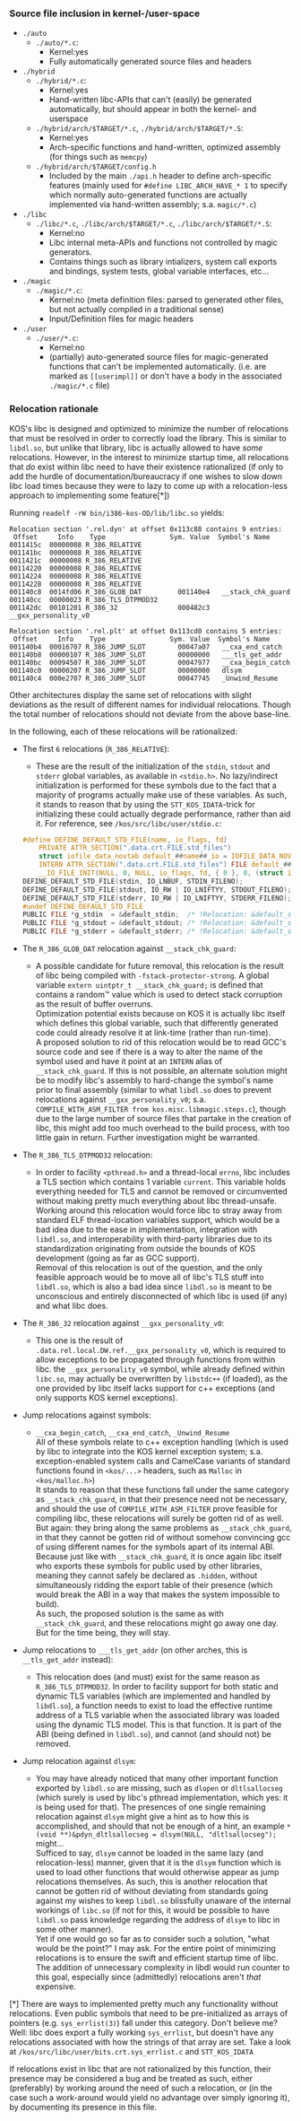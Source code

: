 
### Source file inclusion in kernel-/user-space

- `./auto`
	- `./auto/*.c`:
		- Kernel:yes
		- Fully automatically generated source files and headers
- `./hybrid`
	- `./hybrid/*.c`:
		- Kernel:yes
		- Hand-written libc-APIs that can't (easily) be generated automatically, but should appear in both the kernel- and userspace
	- `./hybrid/arch/$TARGET/*.c`, `./hybrid/arch/$TARGET/*.S`:
		- Kernel:yes
		- Arch-specific functions and hand-written, optimized assembly (for things such as `memcpy`)
	- `./hybrid/arch/$TARGET/config.h`
		- Included by the main `./api.h` header to define arch-specific features (mainly used for `#define LIBC_ARCH_HAVE_* 1` to specify which normally auto-generated functions are actually implemented via hand-written assembly; s.a. `magic/*.c`)
- `./libc`
	- `./libc/*.c`, `./libc/arch/$TARGET/*.c`, `./libc/arch/$TARGET/*.S`:
		- Kernel:no
		- Libc internal meta-APIs and functions not controlled by magic generators.
		- Contains things such as library intializers, system call exports and bindings, system tests, global variable interfaces, etc...
- `./magic`
	- `./magic/*.c`:
		- Kernel:no (meta definition files: parsed to generated other files, but not actually compiled in a traditional sense)
		- Input/Definition files for magic headers
- `./user`
	- `./user/*.c`:
		- Kernel:no
		- (partially) auto-generated source files for magic-generated functions that can't be implemented automatically. (i.e. are marked as `[[userimpl]]` or don't have a body in the associated `./magic/*.c` file)


### Relocation rationale

KOS's libc is designed and optimized to minimize the number of relocations that must be resolved in order to correctly load the library. This is similar to `libdl.so`, but unlike that library, libc is actually allowed to have *some* relocations. However, in the interest to minimize startup time, all relocations that *do* exist within libc need to have their existence rationalized (if only to add the hurdle of documentation/bureaucracy if one wishes to slow down libc load times because they were to lazy to come up with a relocation-less approach to implementing some feature\[\*\])

Running `readelf -rW bin/i386-kos-OD/lib/libc.so` yields:

```
Relocation section '.rel.dyn' at offset 0x113c88 contains 9 entries:
 Offset     Info    Type                Sym. Value  Symbol's Name
0011415c  00000008 R_386_RELATIVE
001141bc  00000008 R_386_RELATIVE
0011421c  00000008 R_386_RELATIVE
00114220  00000008 R_386_RELATIVE
00114224  00000008 R_386_RELATIVE
00114228  00000008 R_386_RELATIVE
001140c8  0014fd06 R_386_GLOB_DAT         001140e4   __stack_chk_guard
001140cc  00000023 R_386_TLS_DTPMOD32
001142dc  00101201 R_386_32               000482c3   __gxx_personality_v0

Relocation section '.rel.plt' at offset 0x113cd0 contains 5 entries:
 Offset     Info    Type                Sym. Value  Symbol's Name
001140b4  00016707 R_386_JUMP_SLOT        00047a07   __cxa_end_catch
001140b8  00000107 R_386_JUMP_SLOT        00000000   ___tls_get_addr
001140bc  00094507 R_386_JUMP_SLOT        00047977   __cxa_begin_catch
001140c0  00000207 R_386_JUMP_SLOT        00000000   dlsym
001140c4  000e2707 R_386_JUMP_SLOT        00047745   _Unwind_Resume
```

Other architectures display the same set of relocations with slight deviations as the result of different names for individual relocations. Though the total number of relocations should not deviate from the above base-line.

In the following, each of these relocations will be rationalized:

- The first `6` relocations (`R_386_RELATIVE`):
	- These are the result of the initialization of the `stdin`, `stdout` and `stderr` global variables, as available in `<stdio.h>`. No lazy/indirect initialization is performed for these symbols due to the fact that a majority of programs actually make use of these variables. As such, it stands to reason that by using the `STT_KOS_IDATA`-trick for initializing these could actually degrade performance, rather than aid it. For reference, see `/kos/src/libc/user/stdio.c`:

	```c
	#define DEFINE_DEFAULT_STD_FILE(name, io_flags, fd)                            \
		PRIVATE ATTR_SECTION(".data.crt.FILE.std_files")                           \
		struct iofile_data_novtab default_##name##_io = IOFILE_DATA_NOVTAB_INIT(); \
		INTERN ATTR_SECTION(".data.crt.FILE.std_files") FILE default_##name =      \
		__IO_FILE_INIT(NULL, 0, NULL, io_flags, fd, { 0 }, 0, (struct iofile_data *)&default_##name##_io)
	DEFINE_DEFAULT_STD_FILE(stdin, IO_LNBUF, STDIN_FILENO);             /* !Relocation: &default_stdin_io */
	DEFINE_DEFAULT_STD_FILE(stdout, IO_RW | IO_LNIFTYY, STDOUT_FILENO); /* !Relocation: &default_stdout_io */
	DEFINE_DEFAULT_STD_FILE(stderr, IO_RW | IO_LNIFTYY, STDERR_FILENO); /* !Relocation: &default_stderr_io */
	#undef DEFINE_DEFAULT_STD_FILE
	PUBLIC FILE *g_stdin  = &default_stdin;  /* !Relocation: &default_stdin */
	PUBLIC FILE *g_stdout = &default_stdout; /* !Relocation: &default_stdout */
	PUBLIC FILE *g_stderr = &default_stderr; /* !Relocation: &default_stderr */
	```

- The `R_386_GLOB_DAT` relocation against `__stack_chk_guard`:
	- A possible candidate for future removal, this relocation is the result of libc being compiled with `-fstack-protector-strong`. A global variable `extern uintptr_t __stack_chk_guard;` is defined that contains a random™ value which is used to detect stack corruption as the result of buffer overruns.  
	  Optimization potential exists because on KOS it is actually libc itself which defines this global variable, such that differently generated code could already resolve it at link-time (rather than run-time).  
	  A proposed solution to rid of this relocation would be to read GCC's source code and see if there is a way to alter the name of the symbol used and have it point at an `INTERN` alias of `__stack_chk_guard`. If this is not possible, an alternate solution might be to modify libc's assembly to hard-change the symbol's name prior to final assembly (similar to what `libdl.so` does to prevent relocations against `__gxx_personality_v0`; s.a. `COMPILE_WITH_ASM_FILTER from kos.misc.libmagic.steps.c`), though due to the large number of source files that partake in the creation of libc, this might add too much overhead to the build process, with too little gain in return. Further investigation might be warranted.
- The `R_386_TLS_DTPMOD32` relocation:
	- In order to facility `<pthread.h>` and a thread-local `errno`, libc includes a TLS section which contains 1 variable `current`. This variable holds everything needed for TLS and cannot be removed or circumvented without making pretty much everything about libc thread-unsafe. Working around this relocation would force libc to stray away from standard ELF thread-location variables support, which would be a bad idea due to the ease in implementation, integration with `libdl.so`, and interoperability with third-party libraries due to its standardization originating from outside the bounds of KOS development (going as far as GCC support).  
	  Removal of this relocation is out of the question, and the only feasible approach would be to move all of libc's TLS stuff into `libdl.so`, which is also a bad idea since `libdl.so` is meant to be unconscious and entirely disconnected of which libc is used (if any) and what libc does.
- The `R_386_32` relocation against `__gxx_personality_v0`:
	- This one is the result of `.data.rel.local.DW.ref.__gxx_personality_v0`, which is required to allow exceptions to be propagated through functions from within libc. the `__gxx_personality_v0` symbol, while already defined within `libc.so`, may actually be overwritten by `libstdc++` (if loaded), as the one provided by libc itself lacks support for c++ exceptions (and only supports KOS kernel exceptions).
- Jump relocations against symbols:
	- `__cxa_begin_catch`, `__cxa_end_catch`, `_Unwind_Resume`  
	  All of these symbols relate to c++ exception handling (which is used by libc to integrate into the KOS kernel exception system; s.a. exception-enabled system calls and CamelCase variants of standard functions found in `<kos/...>` headers, such as `Malloc` in `<kos/malloc.h>`)  
	  It stands to reason that these functions fall under the same category as `__stack_chk_guard`, in that their presence need not be necessary, and should the use of `COMPILE_WITH_ASM_FILTER` prove feasible for compiling libc, these relocations will surely be gotten rid of as well. But again: they bring along the same problems as `__stack_chk_guard`, in that they cannot be gotten rid of without somehow convincing gcc of using different names for the symbols apart of its internal ABI. Because just like with `__stack_chk_guard`, it is once again libc itself who exports these symbols for public used by other libraries, meaning they cannot safely be declared as `.hidden`, without simultaneously ridding the export table of their presence (which would break the ABI in a way that makes the system impossible to build).  
	  As such, the proposed solution is the same as with `__stack_chk_guard`, and these relocations might go away one day. But for the time being, they will stay.
- Jump relocations to `___tls_get_addr` (on other arches, this is `__tls_get_addr` instead):
	- This relocation does (and must) exist for the same reason as `R_386_TLS_DTPMOD32`. In order to facility support for both static and dynamic TLS variables (which are implemented and handled by `libdl.so`), a function needs to exist to load the effective runtime address of a TLS variable when the associated library was loaded using the dynamic TLS model. This is that function. It is part of the ABI (being defined in `libdl.so`), and cannot (and should not) be removed.
- Jump relocation against `dlsym`:
	- You may have already noticed that many other important function exported by `libdl.so` are missing, such as `dlopen` or `dltlsallocseg` (which surely is used by libc's pthread implementation, which yes: it is being used for that). The presences of one single remaining relocation against `dlsym` might give a hint as to how this is accomplished, and should that not be enough of a hint, an example `*(void **)&pdyn_dltlsallocseg = dlsym(NULL, "dltlsallocseg");` might...  
	  Sufficed to say, `dlsym` cannot be loaded in the same lazy (and relocation-less) manner, given that it is the `dlsym` function which is used to load other functions that would otherwise appear as jump relocations themselves. As such, this is another relocation that cannot be gotten rid of without deviating from standards going against my wishes to keep `libdl.so` blissfully unaware of the internal workings of `libc.so` (if not for this, it would be possible to have `libdl.so` pass knowledge regarding the address of `dlsym` to libc in some other manner).  
	  Yet if one would go so far as to consider such a solution, "what would be the point?" I may ask. For the entire point of minimizing relocations is to ensure the swift and efficient startup time of libc. The addition of unnecessary complexity in libdl would run counter to this goal, especially since (admittedly) relocations aren't *that* expensive.


\[\*\] There are ways to implemented pretty much any functionality without relocations. Even public symbols that need to be pre-initialized as arrays of pointers (e.g. `sys_errlist(3)`) fall under this category. Don't believe me? Well: libc does export a fully working `sys_errlist`, but doesn't have any relocations associated with how the strings of that array are set. Take a look at `/kos/src/libc/user/bits.crt.sys_errlist.c` and `STT_KOS_IDATA`


If relocations exist in libc that are not rationalized by this function, their presence may be considered a bug and be treated as such, either (preferably) by working around the need of such a relocation, or (in the case such a work-around would yield no advantage over simply ignoring it), by documenting its presence in this file.
